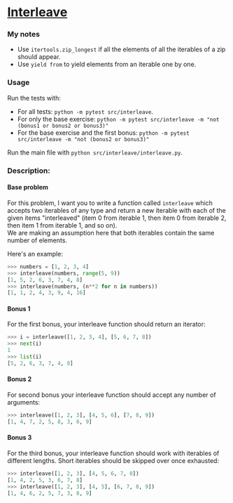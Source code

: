 # [Interleave](https://www.pythonmorsels.com/exercises/db5f9e6add674a26aa384c6fe302400c)

### My notes
- Use `itertools.zip_longest` if all the elements of all the iterables of a zip should appear.
- Use `yield from` to yield elements from an iterable one by one.

### Usage
Run the tests with:
- For all tests: `python -m pytest src/interleave`.
- For only the base exercise: `python -m pytest src/interleave -m "not (bonus1 or bonus2 or bonus3)"`
- For the base exercise and the first bonus: `python -m pytest src/interleave -m "not (bonus2 or bonus3)"`

Run the main file with `python src/interleave/interleave.py`.

### Description:
#### Base problem
For this problem, I want you to write a function called `interleave` which accepts two iterables of any type and return a new iterable with each of the given items "interleaved" (item 0 from iterable 1, then item 0 from iterable 2, then item 1 from iterable 1, and so on).\
We are making an assumption here that both iterables contain the same number of elements.

Here's an example:
```python
>>> numbers = [1, 2, 3, 4]
>>> interleave(numbers, range(5, 9))
[1, 5, 2, 6, 3, 7, 4, 8]
>>> interleave(numbers, (n**2 for n in numbers))
[1, 1, 2, 4, 3, 9, 4, 16]
```

#### Bonus 1
For the first bonus, your interleave function should return an iterator:

```python
>>> i = interleave([1, 2, 3, 4], [5, 6, 7, 8])
>>> next(i)
1
>>> list(i)
[5, 2, 6, 3, 7, 4, 8]
```


#### Bonus 2
For second bonus your interleave function should accept any number of arguments:

```python
>>> interleave([1, 2, 3], [4, 5, 6], [7, 8, 9])
[1, 4, 7, 2, 5, 8, 3, 6, 9]
```


#### Bonus 3
For the third bonus, your interleave function should work with iterables of different lengths. Short iterables should be skipped over once exhausted:

```python
>>> interleave([1, 2, 3], [4, 5, 6, 7, 8])
[1, 4, 2, 5, 3, 6, 7, 8]
>>> interleave([1, 2, 3], [4, 5], [6, 7, 8, 9])
[1, 4, 6, 2, 5, 7, 3, 8, 9]
```
